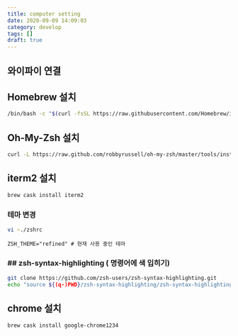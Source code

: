 ```yaml
---
title: computer setting
date: 2020-09-09 14:09:03
category: develop
tags: []
draft: true
---
```


## 와이파이 연결

## Homebrew 설치

```zsh
/bin/bash -c "$(curl -fsSL https://raw.githubusercontent.com/Homebrew/install/master/install.sh)"
```

## Oh-My-Zsh 설치

```bash
curl -L https://raw.github.com/robbyrussell/oh-my-zsh/master/tools/install.sh | sh
```

## iterm2 설치

```bash
brew cask install iterm2
```

### 테마 변경

```zsh
vi ~./zshrc
```

```vim
ZSH_THEME="refined" # 현재 사용 중인 테마
```

### ## zsh-syntax-highlighting ( 명령어에 색 입히기)

```bash
git clone https://github.com/zsh-users/zsh-syntax-highlighting.git
echo "source ${(q-)PWD}/zsh-syntax-highlighting/zsh-syntax-highlighting.zsh" >> ${ZDOTDIR:-$HOME}/.zshrc
```

## chrome 설치

```bash
brew cask install google-chrome1234

```
